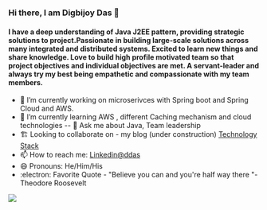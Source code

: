 ### Hi there, I am Digbijoy Das 👋

#### I have a deep understanding of Java J2EE pattern, providing strategic solutions to project.Passionate in building large-scale solutions across many integrated and distributed systems. Excited to learn new things and share knowledge. Love to build high profile motivated team so that project objectives and individual objectives are met.  A servant-leader and always try my best being empathetic and compassionate with my team members. 



- 🔭 I’m currently working on microserivces with Spring boot and Spring Cloud and AWS.  
- 🌱 I’m currently learning  AWS , different Caching mechanism and cloud technologies 
-- 💬 Ask me about Java, Team leadership
- 🏗️ Looking to collaborate on -  my blog (under construction) [Technology Stack](https://dasdigbijoy.webador.com/)  
- 📫 How to reach me: [Linkedin@ddas](https://www.linkedin.com/in/d-das-pmp/)
- 😄 Pronouns: He/Him/His
- :electron: Favorite Quote - "Believe you can and you're half way there "- Theodore Roosevelt


<img src = "https://github-readme-stats.vercel.app/api?username=dasdigbijoy&&show_icons=true&title_color=ffffff&icon_color=bb2acf&text_color=daf7dc&bg_color=151515" />

